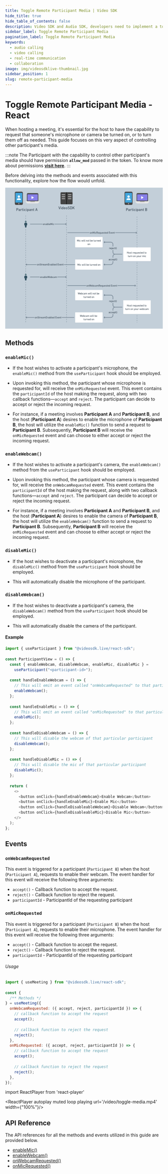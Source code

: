 ```yaml
---
title: Toggle Remote Participant Media | Video SDK
hide_title: true
hide_table_of_contents: false
description: Video SDK and Audio SDK, developers need to implement a token server. This requires efforts on both the front-end and backend.
sidebar_label: Toggle Remote Participant Media
pagination_label: Toggle Remote Participant Media
keywords:
  - audio calling
  - video calling
  - real-time communication
  - collaboration
image: img/videosdklive-thumbnail.jpg
sidebar_position: 1
slug: remote-participant-media
---
```


# Toggle Remote Participant Media - React

When hosting a meeting, it's essential for the host to have the capability to request that someone's microphone or camera be turned on, or to turn them off as needed. This guide focuses on this very aspect of controlling other participant's media.

:::note
The Participant with the capability to control other participant's media should have permission **`allow_mod`** passed in the token. To know more about permissions [**visit here**](/react/guide/video-and-audio-calling-api-sdk/authentication-and-token).
:::

Before delving into the methods and events associated with this functionality, explore how the flow would unfold.

![img1](../../../../../static/img/toggle-remote-media.png)

## Methods

### `enableMic()`

- If the host wishes to activate a participant's microphone, the `enableMic()` method from the `useParticipant` hook should be employed.

- Upon invoking this method, the participant whose microphone is requested for, will receive the `onMicRequested` event. This event contains the `participantId` of the host making the request, along with two callback functions—`accept` and `reject`. The participant can decide to accept or reject the incoming request.

- For instance, if a meeting involves **Participant A** and **Participant B**, and the host (**Participant A**) desires to enable the microphone of **Participant B**, the host will utilize the `enableMic()` function to send a request to **Participant B**. Subsequently, **Participant B** will receive the `onMicRequested` event and can choose to either accept or reject the incoming request.

### `enableWebcam()`

- If the host wishes to activate a participant's camera, the `enableWebcam()` method from the `useParticipant` hook should be employed.

- Upon invoking this method, the participant whose camera is requested for, will receive the `onWebcamRequested` event. This event contains the `participantId` of the host making the request, along with two callback functions—`accept` and `reject`. The participant can decide to accept or reject the incoming request.

- For instance, if a meeting involves **Participant A** and **Participant B**, and the host (**Participant A**) desires to enable the camera of **Participant B**, the host will utilize the `enableWebcam()` function to send a request to **Participant B**. Subsequently, **Participant B** will receive the `onMicRequested` event and can choose to either accept or reject the incoming request.

### `disableMic()`

- If the host wishes to deactivate a participant's microphone, the `disableMic()` method from the `useParticipant` hook should be employed.

- This will automatically disable the microphone of the participant.

### `disableWebcam()`

- If the host wishes to deactivate a participant's camera, the `disableWebcam()` method from the `useParticipant` hook should be employed.

- This will automatically disable the camera of the participant.

#### Example

```js
import { useParticipant } from "@videosdk.live/react-sdk";

const ParticipantView = () => {
  const { enableWebcam, disableWebcam, enableMic, disableMic } =
    useParticipant("<participant-id>");

  const handleEnableWebcam = () => {
    // This will emit an event called "onWebcamRequested" to that particular participant
    enableWebcam();
  };

  const handleEnableMic = () => {
    // This will emit an event called "onMicRequested" to that particular participant
    enableMic();
  };

  const handleDisableWebcam = () => {
    // This will disable the webcam of that particular participant
    disableWebcam();
  };

  const handleDisableMic = () => {
    // This will disable the mic of that particular participant
    disableMic();
  };

  return (
    <>
      <button onClick={handleEnableWebcam}>Enable Webcam</button>
      <button onClick={handleEnableMic}>Enable Mic</button>
      <button onClick={handleDisableableWebcam}>Disable Webcam</button>
      <button onClick={handleDisableableMic}>Disable Mic</button>
    </>
  );
};
```

## Events

### `onWebcamRequested`

This event is triggered for a participant (`Participant B`) when the host (`Participant A`), requests to enable their webcam. The event handler for this event will receive the following three arguments:

- `accept()` - Callback function to accept the request.
- `reject()` - Callback function to reject the request.
- `participantId` - ParticipantId of the requesting participant

### `onMicRequested`

This event is triggered for a participant (`Participant B`) when the host (`Participant A`), requests to enable their microphone. The event handler for this event will receive the following three arguments:

- `accept()` - Callback function to accept the request.
- `reject()` - Callback function to reject the request.
- `participantId` - ParticipantId of the requesting participant

###### Usage

```js
import { useMeeting } from "@videosdk.live/react-sdk";

const {
  /** Methods */
} = useMeeting({
  onWebcamRequested: ({ accept, reject, participantId }) => {
    // callback function to accept the request
    accept();

    // callback function to reject the request
    reject();
  },
  onMicRequested: ({ accept, reject, participantId }) => {
    // callback function to accept the request
    accept();

    // callback function to reject the request
    reject();
  },
});
```

import ReactPlayer from 'react-player'

<div style={{textAlign: 'center'}}>

<ReactPlayer autoplay muted loop playing url='/video/toggle-media.mp4' width={"100%"}/>

</div>

## API Reference

The API references for all the methods and events utilized in this guide are provided below.

- [enableMic()](/react/api/sdk-reference/use-participant/methods#enablemic)
- [enableWebcam()](/react/api/sdk-reference/use-participant/methods#enablewebcam)
- [onWebcamRequested()](/react/api/sdk-reference/use-meeting/events#onwebcamrequested)
- [onMicRequested()](/react/api/sdk-reference/use-meeting/events#onmicrequested)
